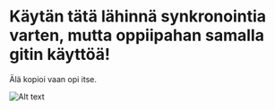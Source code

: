  # Käytän tätä lähinnä synkronointia varten, mutta oppiipahan samalla gitin käyttöä!

Älä kopioi vaan opi itse.

![Alt text](http://s2.quickmeme.com/img/c9/c994561a97196e69fbd2c11d1cf53f375fb098aaea8abf0b9701b8a5c6bb8a83.jpg "me_irl")
